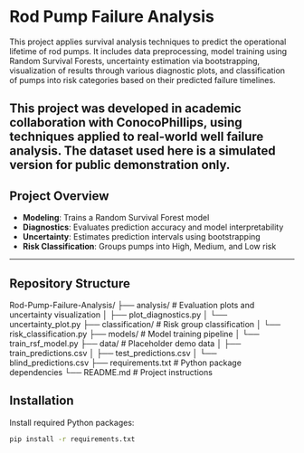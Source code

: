 # Rod Pump Failure Analysis

This project applies survival analysis techniques to predict the operational lifetime of rod pumps. It includes data preprocessing, model training using Random Survival Forests, uncertainty estimation via bootstrapping, visualization of results through various diagnostic plots, and classification of pumps into risk categories based on their predicted failure timelines.

This project was developed in academic collaboration with ConocoPhillips, using techniques applied to real-world well failure analysis. The dataset used here is a simulated version for public demonstration only.
---

## Project Overview
- **Modeling**: Trains a Random Survival Forest model
- **Diagnostics**: Evaluates prediction accuracy and model interpretability
- **Uncertainty**: Estimates prediction intervals using bootstrapping
- **Risk Classification**: Groups pumps into High, Medium, and Low risk
---


## Repository Structure
Rod-Pump-Failure-Analysis/
├── analysis/               # Evaluation plots and uncertainty visualization
│   ├── plot_diagnostics.py
│   └── uncertainty_plot.py
├── classification/        # Risk group classification
│   └── risk_classification.py
├── models/                # Model training pipeline
│   └── train_rsf_model.py
├── data/                  # Placeholder demo data
│   ├── train_predictions.csv
│   ├── test_predictions.csv
│   └── blind_predictions.csv
├── requirements.txt       # Python package dependencies
└── README.md              # Project instructions 


## Installation
Install required Python packages:
```bash
pip install -r requirements.txt





